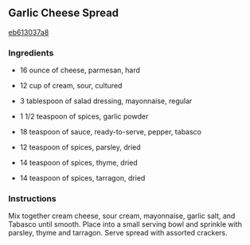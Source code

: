 ## Garlic Cheese Spread

[eb613037a8](http://www.food.com/recipe/garlic-cheese-spread-35073)

### Ingredients

 - 16 ounce of cheese, parmesan, hard

 - 12 cup of cream, sour, cultured

 - 3 tablespoon of salad dressing, mayonnaise, regular

 - 1 1/2 teaspoon of spices, garlic powder

 - 18 teaspoon of sauce, ready-to-serve, pepper, tabasco

 - 12 teaspoon of spices, parsley, dried

 - 14 teaspoon of spices, thyme, dried

 - 14 teaspoon of spices, tarragon, dried

### Instructions

Mix together cream cheese, sour cream, mayonnaise, garlic salt, and Tabasco until smooth. Place into a small serving bowl and sprinkle with parsley, thyme and tarragon. Serve spread with assorted crackers.